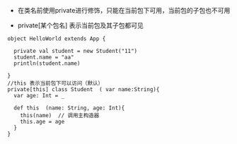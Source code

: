 * 在类名前使用private进行修饰，只能在当前包下可用，当前包的子包也不可用

* private[某个包名] 表示当前包及其子包都可见
```
object HelloWorld extends App {

  private val student = new Student("11")
  student.name = "aa"
  println(student.name)

}
//this 表示当前包下可以访问（默认）
private[this] class Student  ( var name:String){
  var age: Int = _

  def this  (name: String, age: Int){
    this(name)  // 调用主构造器
    this.age = age
  }
}
```